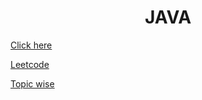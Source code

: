 <h1 align="center">JAVA</h1>  



<a href="https://github.com/aman-singanamala/JAVA/tree/master/src/com/company">Click here</a>

<a href="https://github.com/aman-singanamala/JAVA/tree/master/src/com/company/leetcode">Leetcode</a>


<a href ="https://github.com/aman-singanamala/JAVA/tree/master/src"> Topic wise</a>